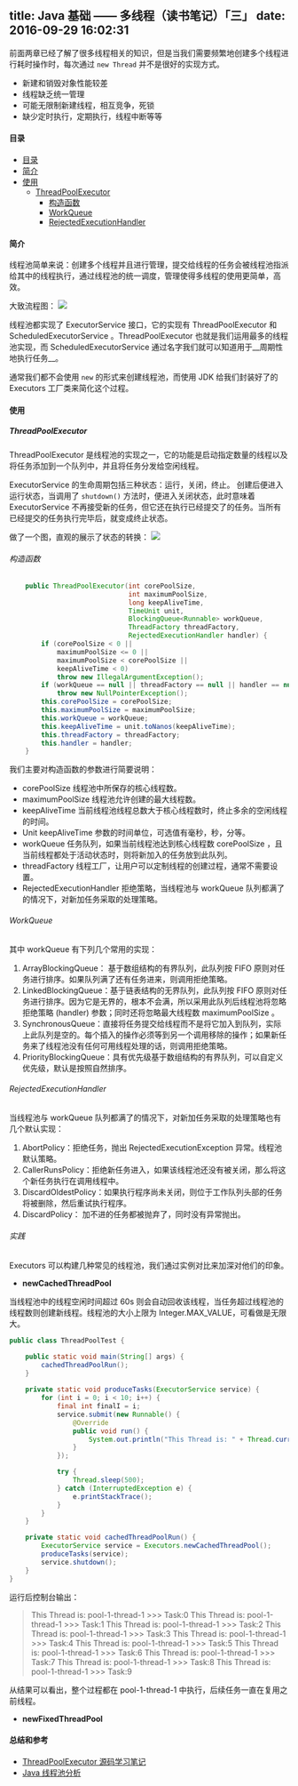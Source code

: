 title: Java 基础 —— 多线程（读书笔记）「三」
date: 2016-09-29 16:02:31
---

前面两章已经了解了很多线程相关的知识，但是当我们需要频繁地创建多个线程进行耗时操作时，每次通过 `new Thread` 并不是很好的实现方式。
- 新建和销毁对象性能较差
- 线程缺乏统一管理
- 可能无限制新建线程，相互竞争，死锁
- 缺少定时执行，定期执行，线程中断等等

<!-- more -->
#### 目录
- [目录](#目录)
- [简介](#简介)
- [使用](#使用)
  - [ThreadPoolExecutor](#ThreadPoolExecutor)
    - [构造函数](#构造函数)
    - [WorkQueue](#WorkQueue)
    - [RejectedExecutionHandler](#RejectedExecutionHandler)


#### 简介

线程池简单来说：创建多个线程并且进行管理，提交给线程的任务会被线程池指派给其中的线程执行，通过线程池的统一调度，管理使得多线程的使用更简单，高效。

大致流程图：
![](http://ww1.sinaimg.cn/large/65e4f1e6gw1f8m936f9a5j21540x0ada.jpg)


线程池都实现了 ExecutorService 接口，它的实现有 ThreadPoolExecutor 和 ScheduledExecutorService 。ThreadPoolExecutor 也就是我们运用最多的线程池实现，而 ScheduledExecutorService 通过名字我们就可以知道用于__周期性地执行任务__。

通常我们都不会使用 `new` 的形式来创建线程池，而使用 JDK 给我们封装好了的 Executors 工厂类来简化这个过程。

#### 使用

##### ThreadPoolExecutor

ThreadPoolExecutor 是线程池的实现之一，它的功能是启动指定数量的线程以及将任务添加到一个队列中，并且将任务分发给空闲线程。

ExecutorService 的生命周期包括三种状态：运行，关闭，终止。
创建后便进入运行状态，当调用了 `shutdown()` 方法时，便进入关闭状态，此时意味着 ExecutorService 不再接受新的任务，但它还在执行已经提交了的任务。当所有已经提交的任务执行完毕后，就变成终止状态。

做了一个图，直观的展示了状态的转换：
![](http://ww1.sinaimg.cn/large/65e4f1e6gw1f8me14yaucj212a0l2jse.jpg)

###### 构造函数
```java
    public ThreadPoolExecutor(int corePoolSize,
                              int maximumPoolSize,
                              long keepAliveTime,
                              TimeUnit unit,
                              BlockingQueue<Runnable> workQueue,
                              ThreadFactory threadFactory,
                              RejectedExecutionHandler handler) {
        if (corePoolSize < 0 ||
            maximumPoolSize <= 0 ||
            maximumPoolSize < corePoolSize ||
            keepAliveTime < 0)
            throw new IllegalArgumentException();
        if (workQueue == null || threadFactory == null || handler == null)
            throw new NullPointerException();
        this.corePoolSize = corePoolSize;
        this.maximumPoolSize = maximumPoolSize;
        this.workQueue = workQueue;
        this.keepAliveTime = unit.toNanos(keepAliveTime);
        this.threadFactory = threadFactory;
        this.handler = handler;
    }
```
我们主要对构造函数的参数进行简要说明：

- corePoolSize 线程池中所保存的核心线程数。
- maximumPoolSize 线程池允许创建的最大线程数。
- keepAliveTime 当前线程池线程总数大于核心线程数时，终止多余的空闲线程的时间。
- Unit keepAliveTime 参数的时间单位，可选值有毫秒，秒，分等。
- workQueue 任务队列，如果当前线程池达到核心线程数 corePoolSize ，且当前线程都处于活动状态时，则将新加入的任务放到此队列。
- threadFactory 线程工厂，让用户可以定制线程的创建过程，通常不需要设置。
- RejectedExecutionHandler 拒绝策略，当线程池与 workQueue 队列都满了的情况下，对新加任务采取的处理策略。

###### WorkQueue

其中 workQueue 有下列几个常用的实现：

1. ArrayBlockingQueue： 基于数组结构的有界队列，此队列按 FIFO 原则对任务进行排序。如果队列满了还有任务进来，则调用拒绝策略。
2. LinkedBlockingQueue：基于链表结构的无界队列，此队列按 FIFO 原则对任务进行排序。因为它是无界的，根本不会满，所以采用此队列后线程池将忽略拒绝策略 (handler) 参数；同时还将忽略最大线程数 maximumPoolSize 。
3. SynchronousQueue：直接将任务提交给线程而不是将它加入到队列，实际上此队列是空的。每个插入的操作必须等到另一个调用移除的操作；如果新任务来了线程池没有任何可用线程处理的话，则调用拒绝策略。
4. PriorityBlockingQueue：具有优先级基于数组结构的有界队列，可以自定义优先级，默认是按照自然排序。


###### RejectedExecutionHandler

当线程池与 workQueue 队列都满了的情况下，对新加任务采取的处理策略也有几个默认实现：

1. AbortPolicy：拒绝任务，抛出 RejectedExecutionException 异常。线程池默认策略。
2. CallerRunsPolicy：拒绝新任务进入，如果该线程池还没有被关闭，那么将这个新任务执行在调用线程中。
3. DiscardOldestPolicy：如果执行程序尚未关闭，则位于工作队列头部的任务将被删除，然后重试执行程序。
4. DiscardPolicy： 加不进的任务都被抛弃了，同时没有异常抛出。


###### 实践

Executors 可以构建几种常见的线程池，我们通过实例对比来加深对他们的印象。


- __newCachedThreadPool__

当线程池中的线程空闲时间超过 60s 则会自动回收该线程，当任务超过线程池的线程数则创建新线程。线程池的大小上限为 Integer.MAX_VALUE，可看做是无限大。

```java
public class ThreadPoolTest {

    public static void main(String[] args) {
        cachedThreadPoolRun();
    }
    
    private static void produceTasks(ExecutorService service) {
        for (int i = 0; i < 10; i++) {
            final int finalI = i;
            service.submit(new Runnable() {
                @Override
                public void run() {
                    System.out.println("This Thread is: " + Thread.currentThread().getName() + " >>> Task:" + finalI);
                }
            });

            try {
                Thread.sleep(500);
            } catch (InterruptedException e) {
                e.printStackTrace();
            }
        }
    }

    private static void cachedThreadPoolRun() {
        ExecutorService service = Executors.newCachedThreadPool();
        produceTasks(service);
        service.shutdown();
    }
}
```
运行后控制台输出：
> This Thread is: pool-1-thread-1 >>> Task:0
> This Thread is: pool-1-thread-1 >>> Task:1
> This Thread is: pool-1-thread-1 >>> Task:2
> This Thread is: pool-1-thread-1 >>> Task:3
> This Thread is: pool-1-thread-1 >>> Task:4
> This Thread is: pool-1-thread-1 >>> Task:5
> This Thread is: pool-1-thread-1 >>> Task:6
> This Thread is: pool-1-thread-1 >>> Task:7
> This Thread is: pool-1-thread-1 >>> Task:8
> This Thread is: pool-1-thread-1 >>> Task:9

从结果可以看出，整个过程都在 pool-1-thread-1 中执行，后续任务一直在复用之前线程。

- **newFixedThreadPool**





#### 总结和参考




- [ThreadPoolExecutor 源码学习笔记](http://extremej.itscoder.com/threadpoolexecutor_source/)
- [Java 线程池分析](http://gityuan.com/2016/01/16/thread-pool/)